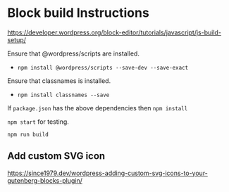 # Block build Instructions

https://developer.wordpress.org/block-editor/tutorials/javascript/js-build-setup/

Ensure that @wordpress/scripts are installed.
* `npm install @wordpress/scripts --save-dev --save-exact`

Ensure that classnames is installed.
* `npm install classnames --save`

If `package.json` has the above dependencies then `npm install`

`npm start` for testing.

`npm run build`


## Add custom SVG icon

https://since1979.dev/wordpress-adding-custom-svg-icons-to-your-gutenberg-blocks-plugin/
